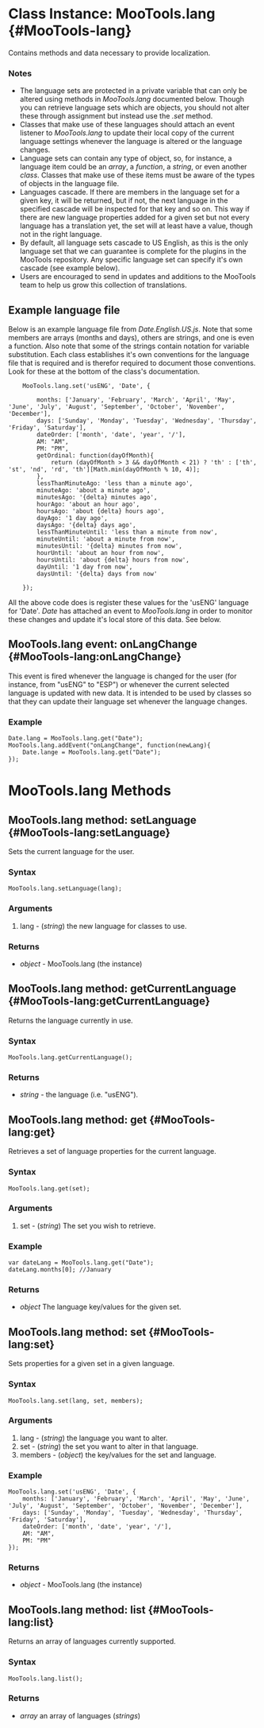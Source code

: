 Class Instance: MooTools.lang {#MooTools-lang}
==============================================

Contains methods and data necessary to provide localization.

### Notes

* The language sets are protected in a private variable that can only be altered using methods in *MooTools.lang* documented below. Though you can retrieve language sets which are objects, you should not alter these through assignment but instead use the *.set* method.
* Classes that make use of these languages should attach an event listener to *MooTools.lang* to update their local copy of the current language settings whenever the language is altered or the language changes.
* Language sets can contain any type of object, so, for instance, a language item could be an *array*, a *function*, a *string*, or even another *class*. Classes that make use of these items must be aware of the types of objects in the language file.
* Languages cascade. If there are members in the language set for a given key, it will be returned, but if not, the next language in the specified cascade will be inspected for that key and so on. This way if there are new language properties added for a given set but not every language has a translation yet, the set will at least have a value, though not in the right language.
* By default, all language sets cascade to US English, as this is the only language set that we can guarantee is complete for the plugins in the MooTools repository. Any specific language set can specify it's own cascade (see example below).
* Users are encouraged to send in updates and additions to the MooTools team to help us grow this collection of translations.

Example language file
---------------------

Below is an example language file from *Date.English.US.js*. Note that some members are arrays (months and days), others are strings, and one is even a function. Also note that some of the strings contain notation for variable substitution. Each class establishes it's own conventions for the language file that is required and is therefor required to document those conventions. Look for these at the bottom of the class's documentation.

		MooTools.lang.set('usENG', 'Date', {

			months: ['January', 'February', 'March', 'April', 'May', 'June', 'July', 'August', 'September', 'October', 'November', 'December'],
			days: ['Sunday', 'Monday', 'Tuesday', 'Wednesday', 'Thursday', 'Friday', 'Saturday'],
			dateOrder: ['month', 'date', 'year', '/'],
			AM: "AM",
			PM: "PM",
			getOrdinal: function(dayOfMonth){
				return (dayOfMonth > 3 && dayOfMonth < 21) ? 'th' : ['th', 'st', 'nd', 'rd', 'th'][Math.min(dayOfMonth % 10, 4)];
			},
			lessThanMinuteAgo: 'less than a minute ago',
			minuteAgo: 'about a minute ago',
			minutesAgo: '{delta} minutes ago',
			hourAgo: 'about an hour ago',
			hoursAgo: 'about {delta} hours ago',
			dayAgo: '1 day ago',
			daysAgo: '{delta} days ago',
			lessThanMinuteUntil: 'less than a minute from now',
			minuteUntil: 'about a minute from now',
			minutesUntil: '{delta} minutes from now',
			hourUntil: 'about an hour from now',
			hoursUntil: 'about {delta} hours from now',
			dayUntil: '1 day from now',
			daysUntil: '{delta} days from now'

		});

All the above code does is register these values for the 'usENG' language for 'Date'. *Date* has attached an event to *MooTools.lang* in order to monitor these changes and update it's local store of this data. See below.

MooTools.lang event: onLangChange {#MooTools-lang:onLangChange}
---------------------------------------------------------------

This event is fired whenever the language is changed for the user (for instance, from "usENG" to "ESP") or whenever the current selected language is updated with new data. It is intended to be used by classes so that they can update their language set whenever the language changes.

### Example

	Date.lang = MooTools.lang.get("Date");
	MooTools.lang.addEvent("onLangChange", function(newLang){
		Date.lange = MooTools.lang.get("Date");
	});


MooTools.lang Methods
====================

MooTools.lang method: setLanguage {#MooTools-lang:setLanguage} 
--------------------------------------------------------------

Sets the current language for the user.

### Syntax

	MooTools.lang.setLanguage(lang);

### Arguments

1. lang - (*string*) the new language for classes to use.

### Returns

* *object* - MooTools.lang (the instance)

MooTools.lang method: getCurrentLanguage {#MooTools-lang:getCurrentLanguage} 
--------------------------------------------------------------

Returns the language currently in use.

### Syntax

	MooTools.lang.getCurrentLanguage();

### Returns

* *string* - the language (i.e. "usENG").

MooTools.lang method: get {#MooTools-lang:get} 
----------------------------------------------

Retrieves a set of language properties for the current language.

### Syntax

	MooTools.lang.get(set);

### Arguments

1. set - (*string*) The set you wish to retrieve.

### Example

	var dateLang = MooTools.lang.get("Date");
	dateLang.months[0]; //January

### Returns

* *object* The language key/values for the given set.

MooTools.lang method: set {#MooTools-lang:set} 
----------------------------------------------

Sets properties for a given set in a given language.

### Syntax

	MooTools.lang.set(lang, set, members);

### Arguments

1. lang - (*string*) the language you want to alter.
2. set - (*string*) the set you want to alter in that language.
3. members - (*object*) the key/values for the set and language.

### Example

	MooTools.lang.set('usENG', 'Date', {
		months: ['January', 'February', 'March', 'April', 'May', 'June', 'July', 'August', 'September', 'October', 'November', 'December'],
		days: ['Sunday', 'Monday', 'Tuesday', 'Wednesday', 'Thursday', 'Friday', 'Saturday'],
		dateOrder: ['month', 'date', 'year', '/'],
		AM: "AM",
		PM: "PM"
	});

### Returns

* *object* - MooTools.lang (the instance)

MooTools.lang method: list {#MooTools-lang:list} 
------------------------------------------------

Returns an array of languages currently supported.

### Syntax

	MooTools.lang.list();

### Returns

* *array* an array of languages (*strings*)





